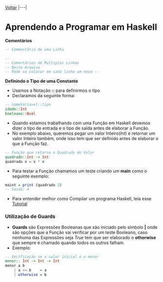 [Voltar](../README.md)
|---|

# Aprendendo a Programar em Haskell


**Comentários**

```hs
-- Commentário de uma Linha
```

```hs
--
-- Comentários de Multiplas Linhas
-- Neste Arquivo
-- Pode se colocar em cada linha um novo --
```

**Definindo o Tipo de uma Constante**

* Usamos a Notação **::** para definirmos o tipo
* Declaramos da seguinte forma:

```hs
-- nomeVariavel::tipo
idade::Int
booleano::Bool
```

* Quando estamos trabalhando com uma Função em Haskell devemos dizer o tipo de entrada e o tipo de saida antes de elaborar a Função.
* No exemplo abaixo, queremos pegar um valor Inteiro(_Int_) e retornar um valor Inteiro também, onde isso tem que ser definido antes de elaborar o que a Função faz.

```hs
-- Função que retorna o Quadrado do Valor
quadrado::Int -> Int
quadrado x = x * x
```
* Para testar a Função chamamos um teste criando um **main** como o seguinte exemplo:

```hs
maint = print (quadrado 2)
-- Saida: 4
```

* Para entender melhor como Compilar um programa Haskell, leia esse [Tutorial](Como_Compilar.md)

### Utilização de Guards

* **Guards** são Expressões Booleanas que são iniciado pelo símbolo **|** onde são opções que a Função vai verificar por um teste Booleano, caso nenhuma das Expressões seja _True_ tem que ser elaborado o **otherwise** que sempre é chamado quando todos os outros falham.
* Exemplo:

```hs
-- Verificação se o valor inicial é o menor
menor:: Int -> Int -> Int
menor a b 
    | a <= b    = a
    | otherwise = b
```

